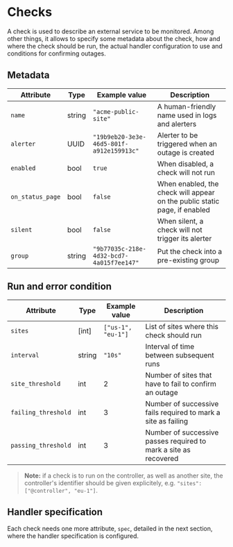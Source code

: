 # Checks

A check is used to describe an external service to be monitored. Among other things, it allows to specify some metadata about the check, how and where the check should be run, the actual handler configuration to use and conditions for confirming outages.

## Metadata

| Attribute        | Type   | Example value                            | Description                                                               |
| ---------------- | ------ | ---------------------------------------- | ------------------------------------------------------------------------- |
| `name`           | string | `"acme-public-site"`                     | A human-friendly name used in logs and alerters                           |
| `alerter`        | UUID   | `"19b9eb20-3e3e-46d5-801f-a912e159913c"` | Alerter to be triggered when an outage is created                         |
| `enabled`        | bool   | `true`                                   | When disabled, a check will not run                                       |
| `on_status_page` | bool   | `false`                                  | When enabled, the check will appear on the public static page, if enabled |
| `silent`         | bool   | `false`                                  | When silent, a check will not trigger its alerter                         |
| `group`          | string | `"9b77035c-218e-4d32-bcd7-4a015f7ee147"` | Put the check into a pre-existing group                                   |

## Run and error condition

| Attribute           | Type   | Example value      | Description                                                      |
| ------------------- | ------ | ------------------ | ---------------------------------------------------------------- |
| `sites`             | [int]  | `["us-1", "eu-1"]` | List of sites where this check should run                        |
| `interval`          | string | `"10s"`            | Interval of time between subsequent runs                         |
| `site_threshold`    | int    | 2                  | Number of sites that have to fail to confirm an outage           |
| `failing_threshold` | int    | 3                  | Number of successive fails required to mark a site as failing    |
| `passing_threshold` | int    | 3                  | Number of successive passes required to mark a site as recovered |

> **Note:** if a check is to run on the controller, as well as another site, the controller's identifier should be given explicitely, e.g. `"sites": ["@controller", "eu-1"]`.

## Handler specification

Each check needs one more attribute, `spec`, detailed in the next section, where the handler specification is configured.

